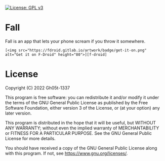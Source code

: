 [![License: GPL v3](https://img.shields.io/badge/License-GPLv3-blue.svg)](https://www.gnu.org/licenses/gpl-3.0)

# Fall
   Fall is an app that lets your phone scream if you throw it somewhere.
   
    [<img src="https://fdroid.gitlab.io/artwork/badge/get-it-on.png" alt="Get it on F-Droid" height="80">][f-droid]
   
# License
   Copyright (C) 2022  Gh05t-1337

   This program is free software: you can redistribute it and/or modify
   it under the terms of the GNU General Public License as published by
   the Free Software Foundation, either version 3 of the License, or
   (at your option) any later version.

   This program is distributed in the hope that it will be useful,
   but WITHOUT ANY WARRANTY; without even the implied warranty of
   MERCHANTABILITY or FITNESS FOR A PARTICULAR PURPOSE.  See the
   GNU General Public License for more details.

   You should have received a copy of the GNU General Public License
   along with this program.  If not, see <https://www.gnu.org/licenses/>.

[f-droid]: https://f-droid.org/en/packages/com.autismprime.fall/
